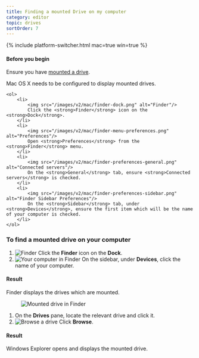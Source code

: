 ```yaml
---
title: Finding a mounted Drive on my computer
category: editor
topic: drives
sortOrder: 7
---
```


{% include platform-switcher.html mac=true win=true %}

<div class="note note--collapse">
	<h4 class="note__title"><i class="fa fa-hand-stop-o"></i> Before you begin</h4>
	<div class="note__body">
		<p>Ensure you have <a href="/v2/articles/how-to-mount-a-drive.html">mounted a drive</a>.</p>
	</div>
</div>

<div class="platform-mac">
	<p>Mac OS X needs to be configured to display mounted drives.</p>

	<ol>
		<li>
			<img src="/images/v2/mac/finder-dock.png" alt="Finder"/>
			Click the <strong>Finder</strong> icon on the <strong>Dock</strong>.
		</li>
		<li>
			<img src="/images/v2/mac/finder-menu-preferences.png" alt="Preferences"/>
			Open <strong>Preferences</strong> from the <strong>Finder</strong> menu.
		</li>
		<li>
			<img src="/images/v2/mac/finder-preferences-general.png" alt="Connected servers"/>
			On the <strong>General</strong> tab, ensure <strong>Connected servers</strong> is checked.
		</li>
		<li>
			<img src="/images/v2/mac/finder-preferences-sidebar.png" alt="Finder Sidebar Preferences"/>
			On the <strong>Sidebar</strong> tab, under <strong>Devices</strong>, ensure the first item which will be the name of your computer is checked.
		</li>
	</ol>
</div>

### To find a mounted drive on your computer

<ol class="platform-mac">
	<li>
		<img src="/images/v2/mac/finder-dock.png" alt="Finder"/>
		Click the <strong>Finder</strong> icon on the <strong>Dock</strong>.
	</li>
	<li>
		<img src="/images/v2/mac/finder-computer.png" alt="Your computer in Finder"/>
		On the sidebar, under <strong>Devices</strong>, click the name of your computer.
	</li>
</ol>

<div class="note note--success platform-mac">
	<h4 class="note__title"><i class="fa fa-check-circle"></i> Result</h4>
	<p>Finder displays the drives which are mounted.</p>
	<figure>
		<img src="/images/v2/mac/finder-drive.png" alt="Mounted drive in Finder"/>
	</figure>
</div>

<ol class="platform-win">
	<li>On the <strong>Drives</strong> pane, locate the relevant drive and click it.</li>
	<li>
		<img src="/images/v2/win/diva-client-drive-browse.png" alt="Browse a drive"/>
		Click <strong>Browse</strong>.
	</li>
</ol>

<div class="note note--success platform-win">
	<h4 class="note__title"><i class="fa fa-check-circle"></i> Result</h4>
	<p>Windows Explorer opens and displays the mounted drive.</p>
</div>
